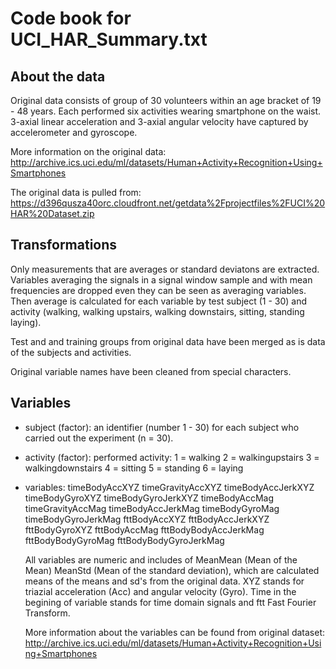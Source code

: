 # Code book for UCI_HAR_Summary.txt

## About the data

Original data consists of group of 30 volunteers within an age bracket of 19 - 48 years. Each performed six activities wearing smartphone on the waist. 3-axial linear acceleration and 3-axial angular velocity have captured by accelerometer and gyroscope.

More information on the original data: http://archive.ics.uci.edu/ml/datasets/Human+Activity+Recognition+Using+Smartphones

The original data is pulled from: https://d396qusza40orc.cloudfront.net/getdata%2Fprojectfiles%2FUCI%20HAR%20Dataset.zip

## Transformations

Only measurements that are averages or standard deviatons are extracted. Variables averaging the signals in a signal window sample and with mean frequencies are dropped even they can be seen as averaging variables. Then average is calculated for each variable by test subject (1 - 30) and activity (walking, walking upstairs, walking downstairs, sitting, standing laying).

Test and and training groups from original data have been merged as is data of the subjects and activities.

Original variable names have been cleaned from special characters.

## Variables

* subject (factor): an identifier (number 1 - 30) for each subject who carried out the experiment (n = 30).

* activity (factor): performed activity:
   1 = walking
   2 = walkingupstairs
   3 = walkingdownstairs
   4 = sitting
   5 = standing 
   6 = laying

* variables:
   timeBodyAccXYZ
   timeGravityAccXYZ
   timeBodyAccJerkXYZ
   timeBodyGyroXYZ
   timeBodyGyroJerkXYZ
   timeBodyAccMag
   timeGravityAccMag
   timeBodyAccJerkMag
   timeBodyGyroMag
   timeBodyGyroJerkMag
   fttBodyAccXYZ
   fttBodyAccJerkXYZ
   fttBodyGyroXYZ
   fttBodyAccMag
   fttBodyBodyAccJerkMag
   fttBodyBodyGyroMag
   fttBodyBodyGyroJerkMag

   All variables are numeric and includes of MeanMean (Mean of the Mean) MeanStd (Mean of the standard deviation), which are calculated means of the means and sd's from the original data. 
   XYZ stands for triazial acceleration (Acc) and angular velocity (Gyro). 
   Time in the begining of variable stands for time domain signals and ftt Fast Fourier Transform.

   More information about the variables can be found from original dataset: http://archive.ics.uci.edu/ml/datasets/Human+Activity+Recognition+Using+Smartphones